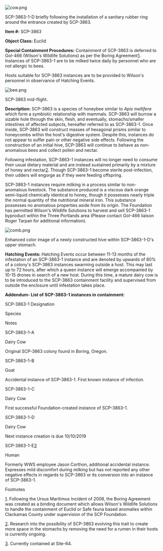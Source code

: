 ![cow.png](http://scp-wiki.wdfiles.com/local--files/scp-3863/cow.png)

SCP-3863-1-D briefly following the installation of a sanitary rubber ring around the entrance created by SCP-3863.

**Item #:** SCP-3863

**Object Class:** Euclid

**Special Containment Procedures:** Containment of SCP-3863 is deferred to GoI-466 (Wilson's Wildlife Solutions) as per the Boring Agreement[1](javascript:;). Instances of SCP-3863-1 are to be milked twice daily by personnel who are not allergic to bees.

Hosts suitable for SCP-3863 instances are to be provided to Wilson's personnel in observance of Hatching Events.

![bee.png](http://scp-wiki.wdfiles.com/local--files/scp-3863/bee.png)

SCP-3863 mid-flight.

**Description:** SCP-3863 is a species of honeybee similar to _Apis mellifera_ which form a symbiotic relationship with mammals. SCP-3863 will burrow a sizable hole through the skin, flesh, and eventually, stomachs/smaller intestines of affected subjects, hereafter referred to as SCP-3863-1. Once inside, SCP-3863 will construct masses of hexagonal prisms similar to honeycombs within the host's digestive system. Despite this, instances do not appear to suffer pain or other negative side effects. Following the construction of an initial hive, SCP-3863 will continue to behave as non-anomalous bees and collect pollen and nectar.

Following infestation, SCP-3863-1 instances will no longer need to consume their usual dietary material and are instead sustained primarily by a mixture of honey and nectar[2](javascript:;). Though SCP-3863-1 become sterile post-infection, their udders will engorge as if they were feeding offspring.

SCP-3863-1 instances require milking in a process similar to non-anomalous livestock. The substance produced is a viscous dark orange semi-liquid chemically identical to honey, though it possesses nearly triple the normal quantity of the nutritional mineral iron. This substance possesses no anomalous properties aside from its origin. The Foundation has permitted Wilson's Wildlife Solutions to harvest and sell SCP-3863-1 byproduct within the Three Portlands area (Please contact GoI-466 liaison Roger Tarpan for additional information).

![comb.png](http://scp-wiki.wdfiles.com/local--files/scp-3863/comb.png)

Enhanced color image of a newly constructed hive within SCP-3863-1-D's upper stomach.

**Hatching Events:** Hatching Events occur between 11-13 months of the infestation of an SCP-3863-1 instance and are denoted by upwards of 80% of a colony's SCP-3863 instances swarming outside a host. This may last up to 72 hours, after which a queen instance will emerge accompanied by 10-15 drones in search of a new host. During this time, a mature dairy cow is to be introduced to the SCP-3863 containment facility and supervised from outside the enclosure until infestation takes place.

**Addendum- List of SCP-3863-1 instances in containment:**  
  

SCP-3863-1 Designation

Species

Notes

SCP-3863-1-A

Dairy Cow

Original SCP-3863 colony found in Boring, Oregon.

SCP-3863-1-B

Goat

Accidental instance of SCP-3863-1. First known instance of infection.

SCP-3863-1-C

Dairy Cow

First successful Foundation-created instance of SCP-3863-1.

SCP-3863-1-D

Dairy Cow

Next instance creation is due 10/10/2019

SCP-3863-1-E[3](javascript:;)

Human

Formerly WWS employee Jason Corthon, additional accidental instance. Expresses mild discomfort during milking but has not reported any other negative effects in regards to SCP-3863 or its conversion into an instance of SCP-3863-1.

Footnotes

[1](javascript:;). Following the Ursus Maritimus Incident of 2008, the Boring Agreement was created as a binding document which allows Wilson's Wildlife Solutions to handle the containment of Euclid or Safe fauna based anomalies within Clackamas County under supervision of the SCP Foundation.

[2](javascript:;). Research into the possibility of SCP-3863 evolving this trait to create more space in the stomachs by removing the need for a rumen in their hosts is currently ongoing.

[3](javascript:;). Currently contained at Site-64.